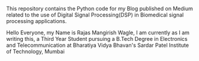 This repository contains the Python code for my Blog published on Medium related to the use of Digital Signal Processing(DSP) in Biomedical signal processing applications.

Hello Everyone, my Name is Rajas Mangirish Wagle, I am currently as I am writing this, a Third Year Student pursuing a B.Tech Degree in Electronics and Telecommunication at Bharatiya Vidya Bhavan's Sardar Patel Institute of Technology, Mumbai
